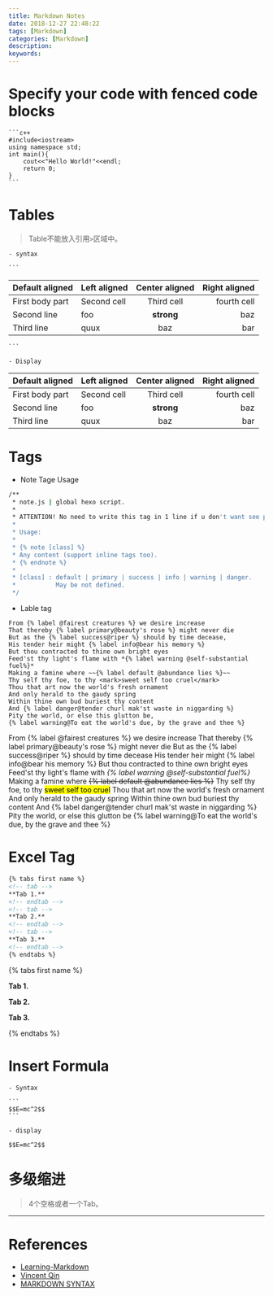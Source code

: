```yaml
---
title: Markdown Notes
date: 2018-12-27 22:48:22
tags: [Markdown]
categories: [Markdown]
description:
keywords:
---
```


# Specify your code with fenced code blocks

	```c++
	#include<iostream>
	using namespace std;
	int main(){
		cout<<"Hello World!"<<endl;
		return 0;	
	}
	```

<!-- more  -->

# Tables
> Table不能放入引用`>`区域中。

	- syntax
	
	```
| Default aligned | Left aligned | Center aligned  | Right aligned  |
|-----------------|:-------------|:---------------:|---------------:|
| First body part | Second cell  | Third cell      | fourth cell    |
| Second line     | foo          | **strong**      | baz            |
| Third line      | quux         | baz             | bar            |
	```

	- Display

| Default aligned | Left aligned | Center aligned  | Right aligned  |
|-----------------|:-------------|:---------------:|---------------:|
| First body part | Second cell  | Third cell      | fourth cell    |
| Second line     | foo          | **strong**      | baz            |
| Third line      | quux         | baz             | bar            |

# Tags	

- Note Tage Usage
```bash
/**
 * note.js | global hexo script.
 *
 * ATTENTION! No need to write this tag in 1 line if u don't want see probally bugs.
 *
 * Usage:
 *
 * {% note [class] %}
 * Any content (support inline tags too).
 * {% endnote %}
 *
 * [class] : default | primary | success | info | warning | danger.
 *           May be not defined.
 */
```
- Lable tag

```
From {% label @fairest creatures %} we desire increase
That thereby {% label primary@beauty's rose %} might never die
But as the {% label success@riper %} should by time decease,
His tender heir might {% label info@bear his memory %}
But thou contracted to thine own bright eyes
Feed'st thy light's flame with *{% label warning @self-substantial fuel%}*
Making a famine where ~~{% label default @abundance lies %}~~
Thy self thy foe, to thy <mark>sweet self too cruel</mark>
Thou that art now the world's fresh ornament
And only herald to the gaudy spring
Within thine own bud buriest thy content
And {% label danger@tender churl mak'st waste in niggarding %}
Pity the world, or else this glutton be,
{% label warning@To eat the world's due, by the grave and thee %}
```
	
From {% label @fairest creatures %} we desire increase
That thereby {% label primary@beauty's rose %} might never die
But as the {% label success@riper %} should by time decease
His tender heir might {% label info@bear his memory %}
But thou contracted to thine own bright eyes
Feed'st thy light's flame with *{% label warning @self-substantial fuel%}*
Making a famine where ~~{% label default @abundance lies %}~~
Thy self thy foe, to thy <mark>sweet self too cruel</mark>
Thou that art now the world's fresh ornament
And only herald to the gaudy spring
Within thine own bud buriest thy content
And {% label danger@tender churl mak'st waste in niggarding %}
Pity the world, or else this glutton be
{% label warning@To eat the world's due, by the grave and thee %}

# Excel Tag

```markdown
{% tabs first name %}
<!-- tab -->
**Tab 1.**
<!-- endtab -->
<!-- tab -->
**Tab 2.**
<!-- endtab -->
<!-- tab -->
**Tab 3.**
<!-- endtab -->
{% endtabs %}
```
{% tabs first name %}
<!-- tab -->
**Tab 1.**
<!-- endtab -->
<!-- tab -->
**Tab 2.**
<!-- endtab -->
<!-- tab -->
**Tab 3.**
<!-- endtab -->
{% endtabs %}

# Insert Formula

	- Syntax 

	```
	$$E=mc^2$$
	```

	- display

	$$E=mc^2$$

# 多级缩进

> 4个空格或者一个Tab。
---------------

# References

- [Learning-Markdown](http://xianbai.me/learn-md/index.html)
- [Vincent Qin](https://www.vincentqin.tech/posts/learning-Markdown/)
- [MARKDOWN SYNTAX](https://guides.github.com/pdfs/markdown-cheatsheet-online.pdf)
